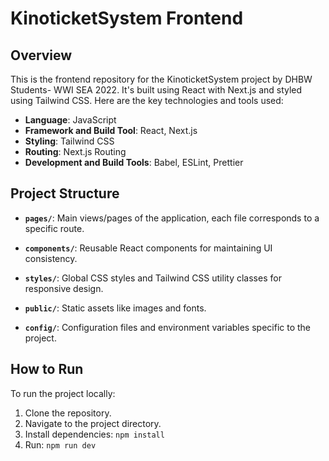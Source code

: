 # KinoticketSystem Frontend

## Overview

This is the frontend repository for the KinoticketSystem project by DHBW Students- WWI SEA 2022. It's built using React with Next.js and styled using Tailwind CSS. Here are the key technologies and tools used:

- **Language**: JavaScript
- **Framework and Build Tool**: React, Next.js
- **Styling**: Tailwind CSS
- **Routing**: Next.js Routing
- **Development and Build Tools**: Babel, ESLint, Prettier

## Project Structure

- **`pages/`**: Main views/pages of the application, each file corresponds to a specific route.

- **`components/`**: Reusable React components for maintaining UI consistency.

- **`styles/`**: Global CSS styles and Tailwind CSS utility classes for responsive design.

- **`public/`**: Static assets like images and fonts.

- **`config/`**: Configuration files and environment variables specific to the project.

## How to Run

To run the project locally:

1. Clone the repository.
2. Navigate to the project directory.
3. Install dependencies: `npm install`
4. Run: `npm run dev`
